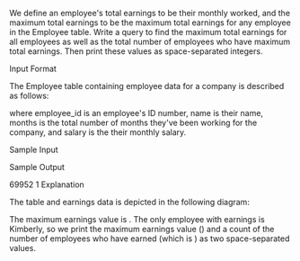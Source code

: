 We define an employee's total earnings to be their monthly  worked, and the maximum total earnings to be the maximum total earnings for any employee in the Employee table. Write a query to find the maximum total earnings for all employees as well as the total number of employees who have maximum total earnings. Then print these values as  space-separated integers.

Input Format

The Employee table containing employee data for a company is described as follows:



where employee_id is an employee's ID number, name is their name, months is the total number of months they've been working for the company, and salary is the their monthly salary.

Sample Input



Sample Output

69952 1
Explanation

The table and earnings data is depicted in the following diagram: 

The maximum earnings value is . The only employee with earnings  is Kimberly, so we print the maximum earnings value () and a count of the number of employees who have earned  (which is ) as two space-separated values.